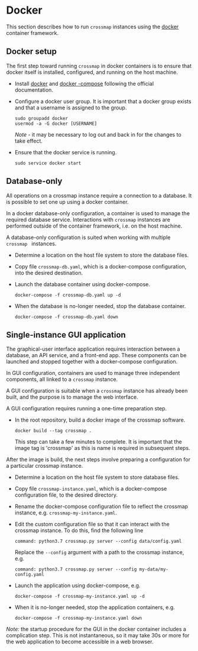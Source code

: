 # Docker

This section describes how to run `crossmap` instances using the 
[docker](www.docker.com) container framework.


## Docker setup

The first step toward running `crossmap` in docker containers is to ensure
 that docker itself is installed, configured, and running on the host machine. 

 - Install [docker](https://docs.docker.com/get-docker/) and [docker
 -compose](https://docs.docker.com/compose/install/) following the official
  documentation. 

 - Configure a docker user group. It is important that a docker group exists
  and that a username is assigned to the group.

    ```
    sudo groupadd docker
    usermod -a -G docker [USERNAME]
    ```

   *Note* - it may be necessary to log out and back in for the changes to
    take effect.

 - Ensure that the docker service is running. 

    ```
    sudo service docker start
    ```


## Database-only

All operations on a crossmap instance require a connection to a database. It
 is possible to set one up using a docker container. 
 
In a docker database-only configuration, a container is used to manage the
 required database service. Interactions with `crossmap` instances are
  performed outside of the container framework, i.e. on the host machine.
  
A database-only configuration is suited when working with multiple `crossmap
` instances. 
    
  - Determine a location on the host file system to store the
   database files.
  
  - Copy file `crossmap-db.yaml`, which is a docker-compose configuration, into
   the desired destination.
      
  - Launch the database container using docker-compose.
    
    ```
    docker-compose -f crossmap-db.yaml up -d
    ```

  - When the database is no-longer needed, stop the database container.

    ```
    docker-compose -f crossmap-db.yaml down
    ```
    

## Single-instance GUI application

The graphical-user interface application requires interaction between a
 database, an API service, and a front-end app. These components can be
  launched and stopped together with a docker-compose configuration. 
 
In GUI configuration, containers are used to manage three independent
 components, all linked to a `crossmap` instance. 
 
A GUI configuration is suitable when a `crossmap` instance has already been
 built, and the purpose is to manage the web interface.   
 
A GUI configuration requires running a one-time preparation step.

  - In the root repository, build a docker image of the crossmap software.
  
    ```
    docker build --tag crossmap .
    ``` 
 
    This step can take a few minutes to complete. It is important that the
     image tag is 'crossmap' as this is name is required in subsequent steps.

After the image is build, the next steps involve preparing a configuration
 for a particular crossmap instance.
 
  - Determine a location on the host file system to store database files.
 
  - Copy file `crossmap-instance.yaml`, which is a docker-compose
  configuration file, to the desired directory.
  
  - Rename the docker-compose configuration file to reflect the crossmap
   instance, e.g. `crossmap-my-instance.yaml`.
   
  - Edit the custom configuration file so that it can interact with the
   crossmap instance. To do this, find the following line
   
    ```
    command: python3.7 crossmap.py server --config data/config.yaml
    ``` 

    Replace the `--config` argument with a path to the crossmap instance, e.g.
    
    ```
    command: python3.7 crossmap.py server --config my-data/my-config.yaml
    ``` 
    
  - Launch the application using docker-compose, e.g.
        
    ```
    docker-compose -f crossmap-my-instance.yaml up -d
    ```
    
  - When it is no-longer needed, stop the application containers, e.g.
    
    ```
    docker-compose -f crossmap-my-instance.yaml down
    ```

*Note:* the startup procedure for the GUI in the docker container includes a
 complication step. This is not instantaneous, so it may take 30s or more for
  the web application to become accessible in a web browser.
